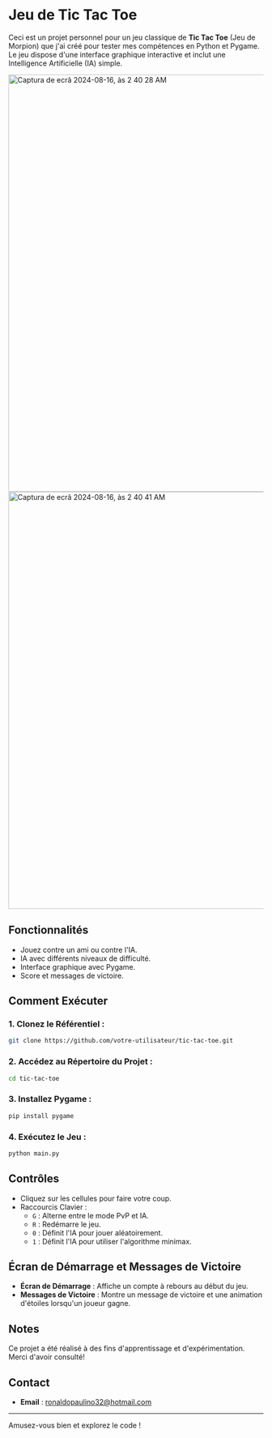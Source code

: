 
# Jeu de Tic Tac Toe

Ceci est un projet personnel pour un jeu classique de **Tic Tac Toe** (Jeu de Morpion) que j'ai créé pour tester mes compétences en Python et Pygame.
Le jeu dispose d'une interface graphique interactive et inclut une Intelligence Artificielle (IA) simple.

<img width="824" alt="Captura de ecrã 2024-08-16, às 2 40 28 AM" src="https://github.com/user-attachments/assets/7b5dce46-06aa-401f-a8b7-090b453b40ae" />
<img width="824" alt="Captura de ecrã 2024-08-16, às 2 40 41 AM" src="https://github.com/user-attachments/assets/034f7d7f-e7c4-49df-8ea3-a8a5c251216f" />



## Fonctionnalités

- Jouez contre un ami ou contre l'IA.
- IA avec différents niveaux de difficulté.
- Interface graphique avec Pygame.
- Score et messages de victoire.

## Comment Exécuter

### 1. Clonez le Référentiel :
   ```bash
   git clone https://github.com/votre-utilisateur/tic-tac-toe.git
   ```

### 2. Accédez au Répertoire du Projet :
   ```bash
   cd tic-tac-toe
   ```

### 3. Installez Pygame :
   ```bash
   pip install pygame
   ```

### 4. Exécutez le Jeu :
   ```bash
   python main.py
   ```

## Contrôles

- Cliquez sur les cellules pour faire votre coup.
- Raccourcis Clavier :
  - `G` : Alterne entre le mode PvP et IA.
  - `R` : Redémarre le jeu.
  - `0` : Définit l'IA pour jouer aléatoirement.
  - `1` : Définit l'IA pour utiliser l'algorithme minimax.

## Écran de Démarrage et Messages de Victoire

- **Écran de Démarrage** : Affiche un compte à rebours au début du jeu.
- **Messages de Victoire** : Montre un message de victoire et une animation d'étoiles lorsqu'un joueur gagne.

## Notes

Ce projet a été réalisé à des fins d'apprentissage et d'expérimentation. Merci d'avoir consulté!

## Contact

- **Email** : ronaldopaulino32@hotmail.com

---

Amusez-vous bien et explorez le code !
```
